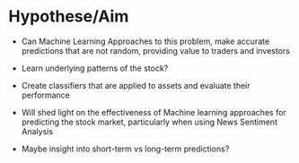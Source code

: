 # Hypothese/Aim

- Can Machine Learning Approaches to this problem, make accurate predictions that are not random,  providing value to traders and investors
- Learn underlying patterns of the stock?

- Create classifiers that are applied to assets and evaluate their performance

- Will shed light on the effectiveness of Machine learning approaches for predicting the stock market, particularly when using News Sentiment Analysis
- Maybe insight into short-term vs long-term predictions?